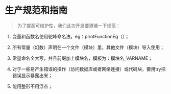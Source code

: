 # 生产规范和指南

> 为了提高可维护性，我们此次开发要遵循一下规范：

1. 变量和函数名使用驼峰命名法，eg：printFunctionEg（）；

2. 所有常量（幻数）声明在一个文件（模块）里，其他文件（模块）导入使用；

3. 常量命名全大写，并且前缀加上模块名，模板为：模块名_VARNAME；

4. 对于一些易产生错误的操作（访问数据库或者网络连接）或代码块，要用try把错误显示暴露出来；

5. 能用整形不用浮点；
